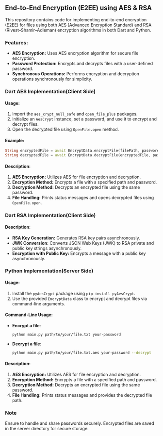 ## End-to-End Encryption (E2EE) using AES & RSA

This repository contains code for implementing end-to-end encryption (E2EE) for files using both AES (Advanced Encryption Standard) and RSA (Rivest–Shamir–Adleman) encryption algorithms in both Dart and Python.

### Features:
- **AES Encryption:** Uses AES encryption algorithm for secure file encryption.
- **Password Protection:** Encrypts and decrypts files with a user-defined password.
- **Synchronous Operations:** Performs encryption and decryption operations synchronously for simplicity.

### Dart AES Implementation(Client Side)

#### Usage:
1. Import the `aes_crypt_null_safe` and `open_file_plus` packages.
2. Initialize an `AesCrypt` instance, set a password, and use it to encrypt and decrypt files.
3. Open the decrypted file using `OpenFile.open` method.

#### Example:
```dart
String encryptedFile = await EncryptData.encryptFile(filePath, password);
String decryptedFile = await EncryptData.decryptFile(encryptedFile, password);
```

#### Description:
1. **AES Encryption:** Utilizes AES for file encryption and decryption.
2. **Encryption Method:** Encrypts a file with a specified path and password.
3. **Decryption Method:** Decrypts an encrypted file using the same password.
4. **File Handling:** Prints status messages and opens decrypted files using `OpenFile.open`.

### Dart RSA Implementation(Client Side)

#### Description:
- **RSA Key Generation:** Generates RSA key pairs asynchronously.
- **JWK Conversion:** Converts JSON Web Keys (JWK) to RSA private and public key strings asynchronously.
- **Encryption with Public Key:** Encrypts a message with a public key asynchronously.

### Python Implementation(Server Side)

#### Usage:
1. Install the `pyAesCrypt` package using `pip install pyAesCrypt`.
2. Use the provided `EncryptData` class to encrypt and decrypt files via command-line arguments.

#### Command-Line Usage:
- **Encrypt a file**:
  ```sh
  python main.py path/to/your/file.txt your-password
  ```

- **Decrypt a file**:
  ```sh
  python main.py path/to/your/file.txt.aes your-password --decrypt
  ```

#### Description:
1. **AES Encryption:** Utilizes AES for file encryption and decryption.
2. **Encryption Method:** Encrypts a file with a specified path and password.
3. **Decryption Method:** Decrypts an encrypted file using the same password.
4. **File Handling:** Prints status messages and provides the decrypted file path.

### Note
Ensure to handle and share passwords securely. Encrypted files are saved in the server directory for secure storage.